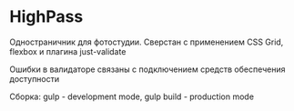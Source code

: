 # HighPass
Одностраничник для фотостудии. Сверстан с применением CSS Grid, flexbox и плагина just-validate

Ошибки в валидаторе связаны с подключением средств обеспечения доступности

Сборка: 
gulp - development mode,
gulp build - production mode
